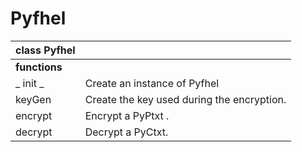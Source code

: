 # Pyfhel

| **class Pyfhel** |               |
|-------------------------|---------------|
| **functions**           |               |
| _ init _                | Create an instance of Pyfhel |
| keyGen                 | Create the key used during the encryption. |
| encrypt                   | Encrypt a PyPtxt . |
| decrypt                   | Decrypt a PyCtxt. |
